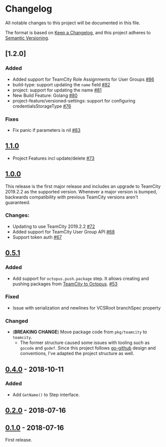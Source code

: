 # Changelog

All notable changes to this project will be documented in this file.

The format is based on [Keep a Changelog](https://keepachangelog.com/en/1.0.0/),
and this project adheres to [Semantic Versioning](https://semver.org/spec/v2.0.0.html).

## [1.2.0]

### Added
- Added support for TeamCity Role Assignments for User Groups [#86]
- build-type: support updating the `name` field [#82]
- project: support for updating the name [#81]
- New Build Feature: Golang [#80]
- project-feature/versioned-settings: support for configuring credentialsStorageType [#76]


### Fixes
- Fix panic if parameters is nil [#83]

## [1.1.0]

- Project Features incl update/delete [#73]

## [1.0.0]

This release is the first major release and includes an upgrade to TeamCity 2019.2.2 as the supported version.
Whenever a major version is bumped, backwards compatibility with previous TeamCity versions aren't guaranteed.

### Changes:
- Updating to use TeamCity 2019.2.2 [#72]
- Added support for TeamCity User Group API [#68]
- Support token auth [#67]

## [0.5.1]

### Added

- Add support for `octopus.push.package` step. It allows creating and pushing packages from [TeamCity to Octopus](https://octopus.com/docs/api-and-integration/teamcity). [#53]

### Fixed
- Issue with serialization and newlines for VCSRoot branchSpec property

### Changed

- (**BREAKING CHANGE**) Move package code from `pkg/teamcity` to `teamcity`.
  - The former structure caused some issues with tooling such as `gocode` and `godef`.
  Since this project follows [go-github](https://github.com/google/go-github) design and conventions, I've adapted the project structure as well.

## [0.4.0] - 2018-10-11

### Added

- Add `GetName()` to Step interface.

## [0.2.0] - 2018-07-16

## [0.1.0] - 2018-07-16

First release.

[//]: # (Release links)
[1.1.0]: https://github.com/leidruid/go-teamcity-sdk/releases/tag/v1.1.0
[1.0.0]: https://github.com/leidruid/go-teamcity-sdk/releases/tag/v1.0.0
[0.5.1]: https://github.com/leidruid/go-teamcity-sdk/releases/tag/v0.5.1
[0.4.0]: https://github.com/leidruid/go-teamcity-sdk/releases/tag/v0.4.0
[0.2.0]: https://github.com/leidruid/go-teamcity-sdk/releases/tag/v0.2.0
[0.1.0]: https://github.com/leidruid/go-teamcity-sdk/releases/tag/v0.1.0

[//]: # (Issue/PR links)
[#53]: https://github.com/leidruid/go-teamcity-sdk/pull/53
[#67]: https://github.com/leidruid/go-teamcity/pull/67
[#68]: https://github.com/leidruid/go-teamcity/pull/68
[#72]: https://github.com/leidruid/go-teamcity/pull/72
[#73]: https://github.com/leidruid/go-teamcity/pull/73
[#86]: https://github.com/leidruid/go-teamcity/pull/86
[#83]: https://github.com/leidruid/go-teamcity/pull/83
[#82]: https://github.com/leidruid/go-teamcity/pull/82
[#81]: https://github.com/leidruid/go-teamcity/pull/81
[#80]: https://github.com/leidruid/go-teamcity/pull/80
[#76]: https://github.com/leidruid/go-teamcity/pull/76


